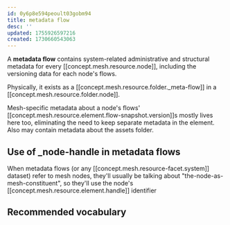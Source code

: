 ```yaml
---
id: 0y6p8e594peoult03gobm94
title: metadata flow
desc: ''
updated: 1755926597216
created: 1730660543063
---
```


A **metadata flow** contains system-related administrative and structural metadata for every [[concept.mesh.resource.node]], including the versioning data for each node's flows.

Physically, it exists as a [[concept.mesh.resource.folder._meta-flow]] in a [[concept.mesh.resource.folder.node]].

Mesh-specific metadata about a node's flows' [[concept.mesh.resource.element.flow-snapshot.version]]s mostly lives here too, eliminating the need to keep separate metadata in the element. Also may contain metadata about the assets folder.

## Use of _node-handle in metadata flows

When metadata flows (or any [[concept.mesh.resource-facet.system]] dataset) refer to mesh nodes, they'll usually be talking about "the-node-as-mesh-constituent", so they'll use the node's [[concept.mesh.resource.element.handle]] identifier

## Recommended vocabulary


